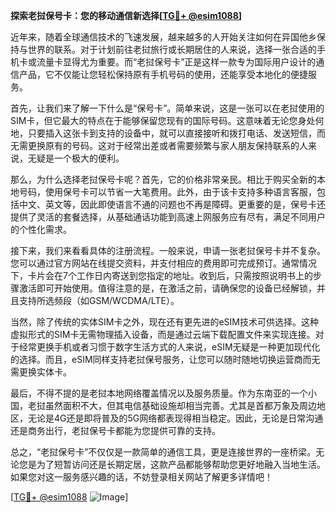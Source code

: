 **探索老挝保号卡：您的移动通信新选择[[TG💪+ @esim1088](https://t.me/s/esim1088)]**

近年来，随着全球通信技术的飞速发展，越来越多的人开始关注如何在异国他乡保持与世界的联系。对于计划前往老挝旅行或长期居住的人来说，选择一张合适的手机卡或流量卡显得尤为重要。而“老挝保号卡”正是这样一款专为国际用户设计的通信产品，它不仅能让您轻松保持原有手机号码的使用，还能享受本地化的便捷服务。

首先，让我们来了解一下什么是“保号卡”。简单来说，这是一张可以在老挝使用的SIM卡，但它最大的特点在于能够保留您现有的国际号码。这意味着无论您身处何地，只要插入这张卡到支持的设备中，就可以直接接听和拨打电话、发送短信，而无需更换原有的号码。这对于经常出差或者需要频繁与家人朋友保持联系的人来说，无疑是一个极大的便利。

那么，为什么选择老挝保号卡呢？首先，它的价格非常亲民。相比于购买全新的本地号码，使用保号卡可以节省一大笔费用。此外，由于该卡支持多种语言客服，包括中文、英文等，因此即使语言不通的问题也不再是障碍。更重要的是，保号卡还提供了灵活的套餐选择，从基础通话功能到高速上网服务应有尽有，满足不同用户的个性化需求。

接下来，我们来看看具体的注册流程。一般来说，申请一张老挝保号卡并不复杂。您可以通过官方网站在线提交资料，并支付相应的费用即可完成预订。通常情况下，卡片会在7个工作日内寄送到您指定的地址。收到后，只需按照说明书上的步骤激活即可开始使用。值得注意的是，在激活之前，请确保您的设备已经解锁，并且支持所选频段（如GSM/WCDMA/LTE）。

当然，除了传统的实体SIM卡之外，现在还有更先进的eSIM技术可供选择。这种虚拟形式的SIM卡无需物理插入设备，而是通过云端下载配置文件来实现连接。对于经常更换手机或者习惯于数字生活方式的人来说，eSIM无疑是一种更加现代化的选择。而且，eSIM同样支持老挝保号服务，让您可以随时随地切换运营商而无需更换实体卡。

最后，不得不提的是老挝本地网络覆盖情况以及服务质量。作为东南亚的一个小国，老挝虽然面积不大，但其电信基础设施却相当完善。尤其是首都万象及周边地区，无论是4G还是即将普及的5G网络都表现得相当稳定。因此，无论是日常沟通还是商务出行，老挝保号卡都能为您提供可靠的支持。

总之，“老挝保号卡”不仅仅是一款简单的通信工具，更是连接世界的一座桥梁。无论您是为了短暂访问还是长期定居，这款产品都能够帮助您更好地融入当地生活。如果您对这一服务感兴趣的话，不妨登录相关网站了解更多详情吧！

[[TG💪+ @esim1088](https://t.me/s/esim1088) ![Image](https://i.postimg.cc/4NQfJmqS/Snipaste-2025-05-13-00-14-12.png)]